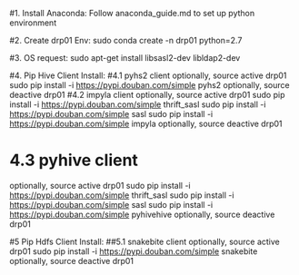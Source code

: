 #1. Install Anaconda:
   Follow anaconda_guide.md to set up python environment

#2. Create drp01 Env:
   sudo conda create -n drp01 python=2.7

#3. OS request:
   sudo apt-get install libsasl2-dev libldap2-dev

#4. Pip Hive Client Install:
#4.1 pyhs2 client
   optionally, source active drp01
   sudo pip install -i https://pypi.douban.com/simple pyhs2
   optionally, source deactive drp01
#4.2 impyla client
   optionally, source active drp01
   sudo pip install -i https://pypi.douban.com/simple thrift_sasl
   sudo pip install -i https://pypi.douban.com/simple sasl
   sudo pip install -i https://pypi.douban.com/simple impyla
   optionally, source deactive drp01
# 4.3 pyhive client
   optionally, source active drp01
   sudo pip install -i https://pypi.douban.com/simple thrift_sasl
   sudo pip install -i https://pypi.douban.com/simple sasl
   sudo pip install -i https://pypi.douban.com/simple pyhivehive
   optionally, source deactive drp01
   
#5 Pip Hdfs Client Install:
##5.1 snakebite client
   optionally, source active drp01
   sudo pip install -i https://pypi.douban.com/simple snakebite
   optionally, source deactive drp01